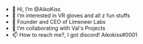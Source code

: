 - 👋 Hi, I’m @AikoKiss
- 👀 I’m interested in VR gloves and all z fun stuffs
- 🌱 Founder and CEO of Limeneer Labs
- 💞️ I’m collaborating with Val's Projects
- 📫 How to reach me?, I got discord! Aikokiss#0001

<!---
AikoKiss/AikoKiss is a ✨ special ✨ repository because its `README.md` (this file) appears on your GitHub profile.
You can click the Preview link to take a look at your changes.
--->
